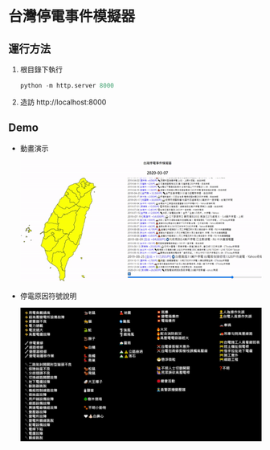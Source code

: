 # 台灣停電事件模擬器

## 運行方法
1. 根目錄下執行
    ```python
    python -m http.server 8000
    ```
2. 造訪 http://localhost:8000

## Demo

- 動畫演示

    ![alt text](img/demo.gif)

- 停電原因符號說明

    ![alt text](img/reason_emojis.png)
